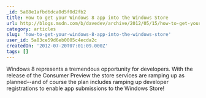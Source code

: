 ```yaml
---
_id: 5a88e1afbd6dca0d5f0d2fb2
title: How to get your Windows 8 app into the Windows Store
url: http://blogs.msdn.com/b/davedev/archive/2012/05/15/how-to-get-your-windows-8-app-into-the-windows-store.aspx
category: articles
slug: 'how-to-get-your-windows-8-app-into-the-windows-store'
user_id: 5a83ce59d6eb0005c4ecda2c
createdOn: '2012-07-20T07:01:09.000Z'
tags: []
---
```


Windows 8 represents a tremendous opportunity for developers.  With the release of the Consumer Preview the store services are ramping up as planned--and of course the plan includes ramping up developer registrations to enable app submissions to the Windows Store!
